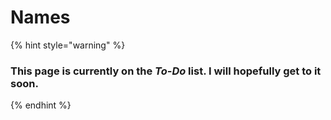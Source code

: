 # Names

{% hint style="warning" %}
### This page is currently on the _To-Do_ list. I will hopefully get to it soon.
{% endhint %}

